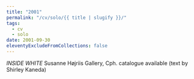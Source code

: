 ```yaml
---
title: "2001"
permalink: "/cv/solo/{{ title | slugify }}/"
tags:
  - cv
  - solo
date: 2001-09-30
eleventyExcludeFromCollections: false
---
```


<em>INSIDE WHITE</em> Susanne Højriis Gallery, Cph. catalogue available (text by Shirley Kaneda) 
